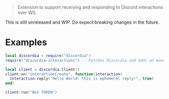 > Extension to support receiving and responding to Discord interactions over WS.

This is still unreleased and WIP. Do expect breaking changes in the future.

# Examples

```lua
local discordia = require("discordia")
require("discordia-interactions") -- Patches Discordia and adds an event

local client = discordia.Client()
client:on("interactionCreate", function(interaction)
  interaction:reply("Hello World! this is ephemeral reply!", true)
end)

client:run("Bot TOKEN")
```
